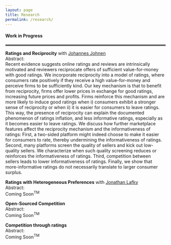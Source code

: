 ```yaml
---
layout: page
title: Research
permalink: /research/
---
```



#### Work in Progress
<hr style="border:2px solid gray">

**Ratings and Reciprocity** with [Johannes Johnen](https://sites.google.com/site/johannesjohneneconomist/home) \
Abstract:\
Recent evidence suggests online ratings and reviews are intrinsically motivated and reviewers reciprocate offers of sufficient value-for-money with good ratings. We incorporate reciprocity into a model of ratings, where consumers rate positively if they receive a high value-for-money and perceive firms to be sufficiently kind. Our key mechanism is that to benefit from reciprocity, firms offer lower prices in exchange for good ratings, increasing future prices and profits. Firms reinforce this mechanism and are more likely to induce good ratings when i) consumers exhibit a stronger sense of reciprocity or when ii) it is easier for consumers to leave ratings. This way, the presence of reciprocity can explain the documented phenomenon of ratings inflation, and less informative ratings, especially as it becomes easier to leave ratings. We discuss how further marketplace features affect the reciprocity mechanism and the informativeness of ratings: First, a two-sided platform might indeed choose to make it easier for consumers to rate, thereby undermining the informativeness of ratings. Second, many platforms screen the quality of sellers and kick out low-quality sellers. We characterize when such quality screening reduces or reinforces the informativeness of ratings. Third, competition between sellers leads to lower informativeness of ratings. Finally, we show that more-informative ratings do not necessarily translate to larger consumer surplus.


**Ratings with Heterogeneous Preferences** with [Jonathan Lafky](https://sites.google.com/site/jonathanlafky/home) \
Abstract:\
Coming Soon<sup>TM</sup>


**Open-Sourced Competition** \
Abstract:\
Coming Soon<sup>TM</sup>

**Competition through ratings** \
Abstract:\
Coming Soon<sup>TM</sup>
